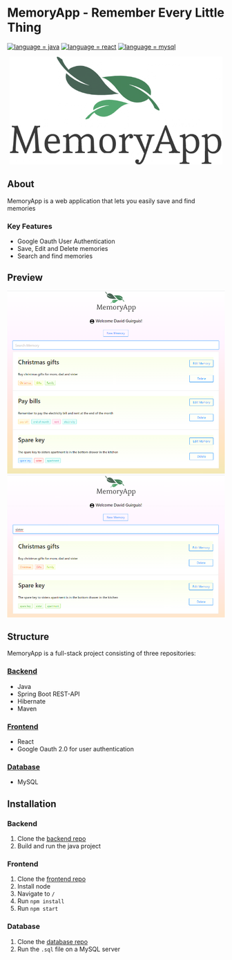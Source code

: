 # MemoryApp - Remember Every Little Thing

[![language = java](https://img.shields.io/badge/language-java-ff4b3b.svg)](#)
[![language = react](https://img.shields.io/badge/language-react-ffad3b.svg)](#)
[![language = mysql](https://img.shields.io/badge/language-mysql-ad3bff.svg)](#)


<p align="center">
   <img src="/Resources/Logo.png" height="250" />
</p>

## About
MemoryApp is a web application that lets you easily save and find memories

### Key Features
* Google Oauth User Authentication
* Save, Edit and Delete memories
* Search and find memories

## Preview
<p align="center">
   <img src="/Resources/AppScreenshot1.png"/>
   <img src="/Resources/AppScreenshot2.png"/>
</p>



## Structure
MemoryApp is a full-stack project consisting of three repositories:
### [Backend](https://github.com "Backend Repository")
  * Java
  * Spring Boot REST-API
  * Hibernate
  * Maven 
  
### [Frontend](https://github.com "Frontend Repository")
  * React
  * Google Oauth 2.0 for user authentication

### [Database](https://github.com "Database Repository")
  * MySQL

## Installation

### Backend
1. Clone the [backend repo](https://github.com)
2. Build and run the java project

### Frontend
1. Clone the [frontend repo](https://github.com)
2. Install node
3. Navigate to `/`
4. Run `npm install`
5. Run `npm start`

### Database
1. Clone the [database repo](https://github.com)
2. Run the `.sql` file on a MySQL server
